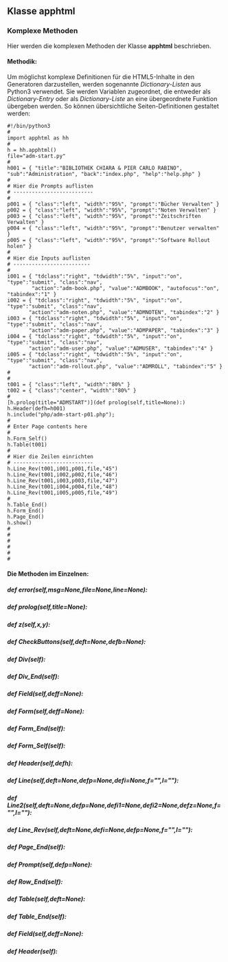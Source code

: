 ## Klasse apphtml
### Komplexe Methoden
  Hier werden die komplexen Methoden der Klasse __apphtml__ beschrieben.
#### Methodik:
  Um möglichst komplexe Definitionen für die HTML5-Inhalte in den Generatoren darzustellen, werden sogenannte *Dictionary-Listen* aus Python3 verwendet.
  Sie werden Variablen zugeordnet, die entweder als *Dictionary-Entry* oder als *Dictionary-Liste* an eine übergeordnete Funktion übergeben werden.
  So können übersichtliche Seiten-Definitionen gestaltet werden:
  
  ```
  #!/bin/python3
#
import apphtml as hh
#
h = hh.apphtml()
file="adm-start.py"
#
h001 = { "title":"BIBLIOTHEK CHIARA & PIER CARLO RABINO", "sub":"Administration", "back":"index.php", "help":"help.php" }
#
# Hier die Prompts auflisten
# --------------------------
#
p001 = { "class":"left", "width":"95%", "prompt":"Bücher Verwalten" }
p002 = { "class":"left", "width":"95%", "prompt":"Noten Verwalten" }
p003 = { "class":"left", "width":"95%", "prompt":"Zeitschriften Verwalten" }
p004 = { "class":"left", "width":"95%", "prompt":"Benutzer verwalten" }
p005 = { "class":"left", "width":"95%", "prompt":"Software Rollout holen" }
#
# Hier die Inputs auflisten
# -------------------------
#
i001 = { "tdclass":"right", "tdwidth":"5%", "input":"on", "type":"submit", "class":"nav", 
          "action":"adm-book.php", "value":"ADMBOOK", "autofocus":"on", "tabindex":"1" }
i002 = { "tdclass":"right", "tdwidth":"5%", "input":"on", "type":"submit", "class":"nav",
         "action":"adm-noten.php", "value":"ADMNOTEN", "tabindex":"2" }
i003 = { "tdclass":"right", "tdwidth":"5%", "input":"on", "type":"submit", "class":"nav",
         "action":"adm-paper.php", "value":"ADMPAPER", "tabindex":"3" }
i004 = { "tdclass":"right", "tdwidth":"5%", "input":"on", "type":"submit", "class":"nav",
         "action":"adm-user.php", "value":"ADMUSER", "tabindex":"4" }
i005 = { "tdclass":"right", "tdwidth":"5%", "input":"on", "type":"submit", "class":"nav",
         "action":"adm-rollout.php", "value":"ADMROLL", "tabindex":"5" }
#
#
t001 = { "class":"left", "width":"80%" }
t002 = { "class":"center", "width":"80%" }
#
[h.prolog(title="ADMSTART")](def prolog(self,title=None):)
h.Header(defh=h001)
h.include("php/adm-start-p01.php");
#
# Enter Page contents here
#
h.Form_Self()
h.Table(t001)
#
# Hier die Zeilen einrichten
# --------------------------
h.Line_Rev(t001,i001,p001,file,"45")
h.Line_Rev(t001,i002,p002,file,"46")
h.Line_Rev(t001,i003,p003,file,"47")
h.Line_Rev(t001,i004,p004,file,"48")
h.Line_Rev(t001,i005,p005,file,"49")
#
h.Table_End()
h.Form_End()
h.Page_End()
h.show()
#
#
#
#
#
#
```
#### Die Methoden im Einzelnen:
##### def error(self,msg=None,file=None,line=None):
##### def prolog(self,title=None):
##### def z(self,x,y):
##### def CheckButtons(self,deft=None,defb=None):
##### def Div(self):
##### def Div_End(self):
##### def Field(self,deff=None):
##### def Form(self,deff=None):
##### def Form_End(self):
##### def Form_Self(self):
##### def Header(self,defh):
##### def Line(self,deft=None,defp=None,defi=None,f="",l=""):
##### def Line2(self,deft=None,defp=None,defi1=None,defi2=None,defz=None,f="",l=""):
##### def Line_Rev(self,deft=None,defi=None,defp=None,f="",l=""):
##### def Page_End(self):
##### def Prompt(self,defp=None):
##### def Row_End(self):
##### def Table(self,deft=None):
##### def Table_End(self):
##### def _Field(self,deff=None):_ 
##### def _Header(self):_
